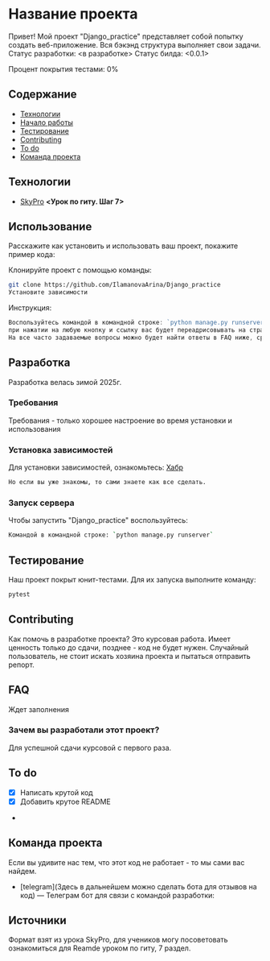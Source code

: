# Название проекта
Привет! Мой проект "Django_practice" представляет собой попытку создать веб-приложение. 
Вся бэкэнд структура выполняет свои задачи. 
Статус разработки: <в разработке>
Статус билда: <0.0.1>

Процент покрытия тестами: 0%

## Содержание
- [Технологии](#технологии)
- [Начало работы](#начало-работы)
- [Тестирование](#тестирование)
- [Contributing](#contributing)
- [To do](#to-do)
- [Команда проекта](#команда-проекта)

## Технологии
- [SkyPro](https://my.sky.pro/student-cabinet/stream-lesson/135680/theory/7) **<Урок по гиту. Шаг 7>**

## Использование
Расскажите как установить и использовать ваш проект, покажите пример кода:

Клонируйте проект с помощью команды:
```sh
git clone https://github.com/IlamanovaArina/Django_practice
Установите зависимости
```


Инструкция:
```typescript
Воспользуйтесь командой в командной строке: `python manage.py runserver`, на данном этапе разработки, 
при нажатии на любую кнопку и ссылку вас будет переадрисовывать на страницу "Контакты".
На все часто задаваемые вопросы можно будет найти ответы в FAQ ниже, сразу по мере появления.
```

## Разработка
Разработка велась зимой 2025г.

### Требования
Требования - только хорошее настроение во время установки и использования

### Установка зависимостей
Для установки зависимостей, ознакомьтесь: [Хабр](https://habr.com/ru/articles/593529/)
```sh
Но если вы уже знакомы, то сами знаете как все сделать.
```

### Запуск  сервера
Чтобы запустить "Django_practice" воспользуйтесь:
```sh
Командой в командной строке: `python manage.py runserver`
```

## Тестирование
Наш проект покрыт юнит-тестами. Для их запуска выполните команду:
```sh
pytest
```

## Contributing
Как помочь в разработке проекта? Это курсовая работа. Имеет ценность только до сдачи, позднее - код не будет нужен.
Случайный пользователь, не стоит искать хозяина проекта и пытаться отправить репорт.

## FAQ 
Ждет заполнения

### Зачем вы разработали этот проект?
Для успешной сдачи курсовой с первого раза.

## To do
- [x] Написать крутой код
- [x] Добавить крутое README
- 
## Команда проекта
Если вы удивите нас тем, что этот код не работает - то мы сами вас найдем.

- [telegram](Здесь в дальнейшем можно сделать бота для отзывов на код) — Телеграм бот для связи с командой разработки: 

## Источники
Формат взят из урока SkyPro,
для учеников могу посоветовать ознакомиться для Reamde уроком по гиту, 7 раздел.